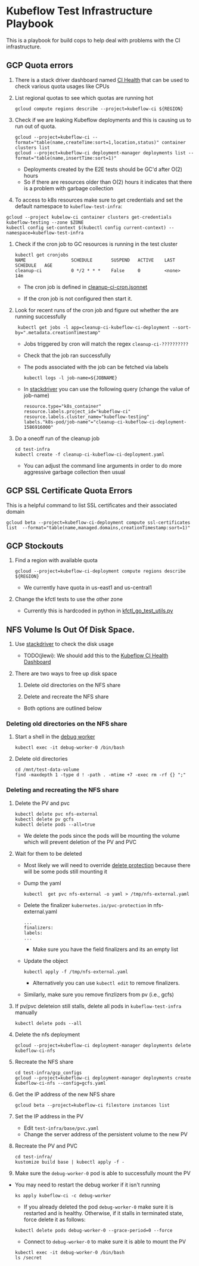 # Kubeflow Test Infrastructure Playbook

This is a playbook for build cops to help deal with problems with the CI infrastructure.


## GCP Quota errors

1. There is a stack driver dashboard named [CI Health](https://console.cloud.google.com/monitoring/dashboards/custom/11734777947337404240?project=kubeflow-ci-deployment&timeDomain=1w) that can be used to check various quota usages like CPUs

1. List regional quotas to see which quotas are running hot

   ```
   gcloud compute regions describe --project=kubeflow-ci ${REGION}
   ```

1. Check if we are leaking Kubeflow deployments and this is causing us to run out of quota.

   ```
   gcloud --project=kubeflow-ci --format="table(name,createTime:sort=1,location,status)" container clusters list
   gcloud --project=kubeflow-ci deployment-manager deployments list --format="table(name,insertTime:sort=1)" 
   ```

   * Deployments created by the E2E tests should be GC'd after O(2) hours
   * So if there are resources older than O(2) hours it indicates that there is a problem with
     garbage collection

1. To access to k8s resources make sure to get credentials and set the default namespace to `kubeflow-test-infra`:

```
gcloud --project kubelow-ci container clusters get-credentials kubeflow-testing --zone $ZONE
kubectl config set-context $(kubectl config current-context) --namespace=kubeflow-test-infra
```

1. Check if the cron job to GC resources is running in the test cluster

   ```
   kubectl get cronjobs
   NAME                 SCHEDULE       SUSPEND   ACTIVE    LAST SCHEDULE   AGE	
   cleanup-ci           0 */2 * * *    False     0         <none>          14m
   ```

   * The cron job is defined in [cleanup-ci-cron.jsonnet](https://github.com/kubeflow/testing/blob/master/test-infra/ks_app/components/cleanup-ci-cron.jsonnet)

   * If the cron job is not configured then start it.


1. Look for recent runs of the cron job and figure out whether the are running successfully

   ```
    kubectl get jobs -l app=cleanup-ci-kubeflow-ci-deployment --sort-by=".metadata.creationTimestamp"
   ```

   * Jobs triggered by cron will match the regex `cleanup-ci-??????????`

   * Check that the job ran successfully

   * The pods associated with the job can be fetched via labels

     ```
     kubectl logs -l job-name=${JOBNAME}
     ```

   * In [stackdriver](https://console.cloud.google.com/logs/viewer?interval=PT1H&project=kubeflow-ci&minLogLevel=0&expandAll=false&advancedFilter=resource.type%3D%22k8s_container%22%0Aresource.labels.project_id%3D%22kubeflow-ci%22%0Aresource.labels.cluster_name%3D%22kubeflow-testing%22%0Alabels.%22k8s-pod%2Fjob-name%22%3D%22cleanup-ci-kubeflow-ci-deployment-1586916000%22%0A) you can use the following query (change the value of job-name)

     ```
     resource.type="k8s_container"
     resource.labels.project_id="kubeflow-ci"
     resource.labels.cluster_name="kubeflow-testing"
     labels."k8s-pod/job-name"="cleanup-ci-kubeflow-ci-deployment-1586916000"
     ```

1. Do a oneoff run of the cleanup job

   ```
   cd test-infra
   kubectl create -f cleanup-ci-kubeflow-ci-deployment.yaml
   ```

   * You can adjust the command line arguments in order to do more aggressive garbage collection then usual

## GCP SSL Certificate Quota Errors

This is a helpful command to list SSL certificates and their associated domain

```
gcloud beta --project=kubeflow-ci-deployment compute ssl-certificates list  --format="table(name,managed.domains,creationTimestamp:sort=1)"
```

## GCP Stockouts

1. Find a region with available quota

   ```
   gcloud --project=kubeflow-ci-deployment compute regions describe ${REGION}
   ```

   * We currently have quota in us-east1 and us-central1

1. Change the kfctl tests to use the other zone

   * Currently this is hardcoded in python in [kfctl_go_test_utils.py](https://github.com/kubeflow/kfctl/blob/c5c55f6d1b79e285f28fa433d6e4e2e739cefb63/py/kubeflow/kfctl/testing/util/kfctl_go_test_utils.py#L247)


## NFS Volume Is Out Of Disk Space.

1. Use [stackdriver](https://cloud.google.com/filestore/docs/monitoring-instances)
   to check the disk usage

   * TODO(jlewi): We should add this to the [Kubeflow CI Health Dashboard](https://console.cloud.google.com/monitoring/dashboards/custom/11734777947337404240?project=kubeflow-ci-deployment&timeDomain=1w)

1. There are two ways to free up disk space

   1. Delete old directories on the NFS share

   1. Delete and recreate the NFS share

   * Both options are outlined below

### Deleting old directories on the NFS share

1. Start a shell in the [debug worker](https://github.com/kubeflow/testing/blob/master/test-infra/ks_app/components/debug-worker.jsonnet)

   ```
   kubectl exec -it debug-worker-0 /bin/bash
   ```

1. Delete old directories

   ```
   cd /mnt/test-data-volume
   find -maxdepth 1 -type d ! -path . -mtime +7 -exec rm -rf {} ";"
   ```

### Deleting and recreating the NFS share

1. Delete the PV and pvc

   ```
   kubectl delete pvc nfs-external
   kubectl delete pv gcfs   
   kubectl delete pods --all=true
   ```

   * We delete the pods since the pods will be mounting the volume which will prevent deletion of the PV and PVC

1. Wait for them to be deleted

   * Most likely we will need to override [delete protection](https://kubernetes.io/docs/concepts/storage/persistent-volumes/#storage-object-in-use-protection) because there will be some pods still mounting it


   * Dump the yaml
    
     ```
     kubectl  get pvc nfs-external -o yaml > /tmp/nfs-external.yaml
     ```

   * Delete the finalizer `kubernetes.io/pvc-protection` in nfs-external.yaml

     ```
     ...
     finalizers:
     labels:
     ...
     ```

     * Make sure you have the field finalizers and its an empty list

   * Update the object

     ```
     kubectl apply -f /tmp/nfs-external.yaml
     ```
     * Alternatively you can use `kubectl edit` to remove finalizers.	
   
   * Similarly, make sure you remove finzlizers from pv (i.e.,  gcfs)

1. If pv/pvc deleteion still stalls, delete all pods in `kubeflow-test-infra`  manually
   
 	```
	kubectl delete pods --all
  	```


1. Delete the nfs deployment

   ```
   gcloud --project=kubeflow-ci deployment-manager deployments delete kubeflow-ci-nfs
   ```

1. Recreate the NFS share

   ```
   cd test-infra/gcp_configs
   gcloud --project=kubeflow-ci deployment-manager deployments create kubeflow-ci-nfs --config=gcfs.yaml
   ```

1. Get the IP address of the new NFS share

   ```
   gcloud beta --project=kubeflow-ci filestore instances list
   ```

1. Set the IP address in the PV

   * Edit `test-infra/base/pvc.yaml`
   * Change the server address of the persistent volume to the new PV   

1. Recreate the PV and PVC

   ```
   cd test-infra/
   kustomize build base | kubectl apply -f -
   ```

1. Make sure the `debug-worker-0` pod is able to successfully mount the PV

  * You may need to restart the debug worker if it isn't running

     ```
     ks apply kubeflow-ci -c debug-worker
     ```
	
	* If you already deleted the pod `debug-worker-0` make sure it is restarted and is healthy. Otherwise, if it stalls in terminated state, force delete it as follows:

	```
	kubectl delete pods debug-worker-0 --grace-period=0 --force
	```
	
	* Connect to `debug-worker-0` to make sure it is able to mount the PV

	```
	kubectl exec -it debug-worker-0 /bin/bash
	ls /secret
	```
